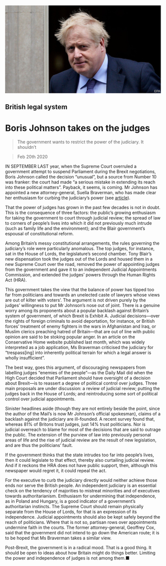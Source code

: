 ![](./images/20200222_LDP502.jpg)

## British legal system

# Boris Johnson takes on the judges

> The government wants to restrict the power of the judiciary. It shouldn’t

> Feb 20th 2020

IN SEPTEMBER LAST year, when the Supreme Court overruled a government attempt to suspend Parliament during the Brexit negotiations, Boris Johnson called the decision “unusual”, but a source from Number 10 was franker: the court had made “a serious mistake in extending its reach into these political matters”. Payback, it seems, is coming. Mr Johnson has appointed a new attorney-general, Suella Braverman, who has made clear her enthusiasm for curbing the judiciary’s power (see [article](https://www.economist.com//britain/2020/02/20/why-pruning-the-british-judiciarys-powers-will-prove-tricky)).

That the power of judges has grown in the past few decades is not in doubt. This is the consequence of three factors: the public’s growing enthusiasm for taking the government to court through judicial review; the spread of law to corners of people’s lives into which it did not previously much intrude (such as family life and the environment); and the Blair government’s espousal of constitutional reform.

Among Britain’s messy constitutional arrangements, the rules governing the judiciary’s role were particularly anomalous. The top judges, for instance, sat in the House of Lords, the legislature’s second chamber. Tony Blair’s new dispensation took the judges out of the Lords and housed them in a new Supreme Court over the road, removed the power of appointing judges from the government and gave it to an independent Judicial Appointments Commission, and extended the judges’ powers through the Human Rights Act (HRA).

This government takes the view that the balance of power has tipped too far from politicians and towards an unelected caste of lawyers whose views are out of kilter with voters’. The argument is not driven purely by the judges’ willingness to put Mr Johnson’s nose out of joint. There is a genuine worry among its proponents about a popular backlash against Britain’s system of government, of which Brexit is Exhibit A. Judicial decisions—over the rights of foreign criminals to avoid deportation, for instance, or British forces’ treatment of enemy fighters in the wars in Afghanistan and Iraq, or Muslim clerics preaching hatred of Britain—that are out of line with public opinion are said to be stoking popular anger. In an article on the Conservative Home website published last month, which was widely interpreted as a job application, Ms Braverman criticised the judiciary for “trespass[ing] into inherently political terrain for which a legal answer is wholly insufficient”.

The best way, goes this argument, of discouraging newspapers from labelling judges “enemies of the people”—as the Daily Mail did when the High Court decided that Parliament should have oversight of a decision about Brexit—is to reassert a degree of political control over judges. Three main proposals are under discussion: a review of judicial review; putting the judges back in the House of Lords; and reintroducing some sort of political control over judicial appointments.

Sinister headlines aside (though they are not entirely beside the point, since the author of the Mail’s is now Mr Johnson’s official spokesman), claims of a backlash against the judiciary are ill-founded. A recent survey found that, whereas 81% of Britons trust judges, just 14% trust politicians. Nor is judicial overreach to blame for most of the decisions that are said to outrage the public. The extension of the purview of law into previously personal areas of life and the rise of judicial review are the result of new legislation, and are thus the politicians’ fault.

If the government thinks that the state intrudes too far into people’s lives, then it could legislate to that effect, thereby also curtailing judicial review. And if it reckons the HRA does not have public support, then, although this newspaper would regret it, it could repeal the act.

For the executive to curb the judiciary directly would neither achieve those ends nor serve the British people. An independent judiciary is an essential check on the tendency of majorities to mistreat minorities and of executives towards authoritarianism. Enthusiasm for undermining that independence, as in Poland and Hungary, is a good indicator of a government’s authoritarian instincts. The Supreme Court should remain physically separate from the House of Lords, for that is an expression of its independence. Judicial appointments should also be kept safely beyond the reach of politicians. Where that is not so, partisan rows over appointments undermine faith in the courts. The former attorney-general, Geoffrey Cox, said that the government did not intend to go down the American route; it is to be hoped that Ms Braverman takes a similar view.

Post-Brexit, the government is in a radical mood. That is a good thing. It should be open to ideas about how Britain might do things better. Limiting the power and independence of judges is not among them.■